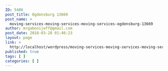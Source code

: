 ```yaml
---
ID: 5406
post_title: Ogdensburg 13669
post_name: >
  moving-services-moving-services-moving-services-ogdensburg-13669
author: mrgabonijeff@gmail.com
post_date: 2018-03-28 01:46:23
layout: page
link: >
  http://localhost/wordpress/moving-services-moving-services-moving-services-ogdensburg-13669/
published: true
tags: [ ]
categories: [ ]
---
```

